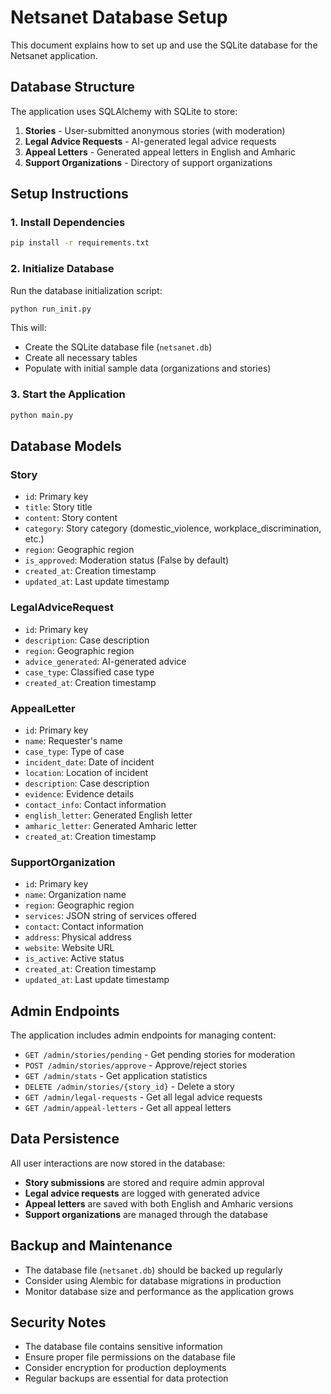 # Netsanet Database Setup

This document explains how to set up and use the SQLite database for the Netsanet application.

## Database Structure

The application uses SQLAlchemy with SQLite to store:

1. **Stories** - User-submitted anonymous stories (with moderation)
2. **Legal Advice Requests** - AI-generated legal advice requests
3. **Appeal Letters** - Generated appeal letters in English and Amharic
4. **Support Organizations** - Directory of support organizations

## Setup Instructions

### 1. Install Dependencies

```bash
pip install -r requirements.txt
```

### 2. Initialize Database

Run the database initialization script:

```bash
python run_init.py
```

This will:
- Create the SQLite database file (`netsanet.db`)
- Create all necessary tables
- Populate with initial sample data (organizations and stories)

### 3. Start the Application

```bash
python main.py
```

## Database Models

### Story
- `id`: Primary key
- `title`: Story title
- `content`: Story content
- `category`: Story category (domestic_violence, workplace_discrimination, etc.)
- `region`: Geographic region
- `is_approved`: Moderation status (False by default)
- `created_at`: Creation timestamp
- `updated_at`: Last update timestamp

### LegalAdviceRequest
- `id`: Primary key
- `description`: Case description
- `region`: Geographic region
- `advice_generated`: AI-generated advice
- `case_type`: Classified case type
- `created_at`: Creation timestamp

### AppealLetter
- `id`: Primary key
- `name`: Requester's name
- `case_type`: Type of case
- `incident_date`: Date of incident
- `location`: Location of incident
- `description`: Case description
- `evidence`: Evidence details
- `contact_info`: Contact information
- `english_letter`: Generated English letter
- `amharic_letter`: Generated Amharic letter
- `created_at`: Creation timestamp

### SupportOrganization
- `id`: Primary key
- `name`: Organization name
- `region`: Geographic region
- `services`: JSON string of services offered
- `contact`: Contact information
- `address`: Physical address
- `website`: Website URL
- `is_active`: Active status
- `created_at`: Creation timestamp
- `updated_at`: Last update timestamp

## Admin Endpoints

The application includes admin endpoints for managing content:

- `GET /admin/stories/pending` - Get pending stories for moderation
- `POST /admin/stories/approve` - Approve/reject stories
- `GET /admin/stats` - Get application statistics
- `DELETE /admin/stories/{story_id}` - Delete a story
- `GET /admin/legal-requests` - Get all legal advice requests
- `GET /admin/appeal-letters` - Get all appeal letters

## Data Persistence

All user interactions are now stored in the database:

- **Story submissions** are stored and require admin approval
- **Legal advice requests** are logged with generated advice
- **Appeal letters** are saved with both English and Amharic versions
- **Support organizations** are managed through the database

## Backup and Maintenance

- The database file (`netsanet.db`) should be backed up regularly
- Consider using Alembic for database migrations in production
- Monitor database size and performance as the application grows

## Security Notes

- The database file contains sensitive information
- Ensure proper file permissions on the database file
- Consider encryption for production deployments
- Regular backups are essential for data protection 
